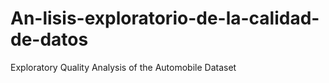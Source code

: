 # An-lisis-exploratorio-de-la-calidad-de-datos
Exploratory Quality Analysis of the Automobile Dataset
